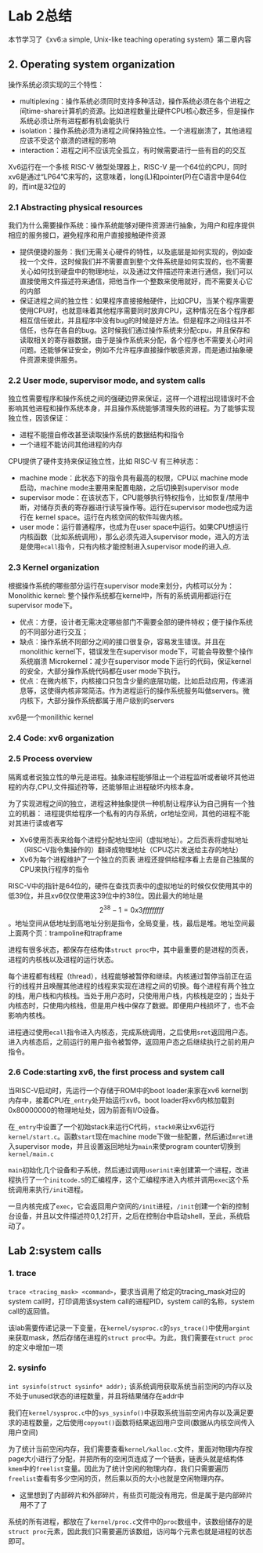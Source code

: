 # Lab 2总结
本节学习了《xv6:a simple, Unix-like teaching operating system》第二章内容

## 2. Operating system organization

操作系统必须实现的三个特性：

- multiplexing：操作系统必须同时支持多种活动，操作系统必须在各个进程之间time-share计算机的资源。比如进程数量比硬件CPU核心数还多，但是操作系统必须让所有进程都有机会能执行
- isolation：操作系统必须为进程之间保持独立性。一个进程崩溃了，其他进程应该不受这个崩溃的进程的影响
- interaction：进程之间不应该完全孤立，有时候需要进行一些有目的的交互

Xv6运行在一个多核 RISC-V 微型处理器上，RISC-V 是一个64位的CPU，同时xv6是通过“LP64”C来写的，这意味着，long(L)和pointer(P)在C语言中是64位的，而int是32位的




### 2.1 Abstracting physical resources

我们为什么需要操作系统：操作系统能够对硬件资源进行抽象，为用户和程序提供相应的服务接口，避免程序和用户直接接触硬件资源

- 提供便捷的服务：我们无需关心硬件的特性，以及底层是如何实现的，例如查找一个文件，这时候我们并不需要直到整个文件系统是如何实现的，也不需要关心如何找到硬盘中的物理地址，以及通过文件描述符来进行通信，我们可以直接使用文件描述符来通信，把他当作一个整数来使用就好，而不需要关心它的内部
- 保证进程之间的独立性：如果程序直接接触硬件，比如CPU，当某个程序需要使用CPU时，也就意味着其他程序需要同时放弃CPU，这种情况在各个程序都相互信任彼此，并且程序中没有bug的时候是好方法。但是程序之间往往并不信任，也存在各自的bug。这时候我们通过操作系统来分配cpu，并且保存和读取相关的寄存器数据，由于是操作系统来分配，各个程序也不需要关心时间问题。还能够保证安全，例如不允许程序直接操作敏感资源，而是通过抽象硬件资源来提供服务。




### 2.2 User mode, supervisor mode, and system calls

独立性需要程序和操作系统之间的强硬边界来保证，这样一个进程出现错误时不会影响其他进程和操作系统本身，并且操作系统能够清理失败的进程。为了能够实现独立性，因该保证：

- 进程不能擅自修改甚至读取操作系统的数据结构和指令
- 一个进程不能访问其他进程的内存

CPU提供了硬件支持来保证独立性，比如 RISC-V 有三种状态：

- machine mode：此状态下的指令具有最高的权限，CPU以 machine mode启动，machine mode主要用来配置电脑，之后切换到supervisor mode
- supervisor mode：在该状态下，CPU能够执行特权指令，比如恢复/禁用中断，对储存页表的寄存器进行读写操作等。运行在supervisor mode也成为运行在 kernel space。运行在内核空间的软件叫做内核。
- user mode：运行普通程序，也成为在user space中运行。如果CPU想运行内核函数（比如系统调用），那么必须先进入supervisor mode，进入的方法是使用```ecall```指令，只有内核才能控制进入supervisor mode的进入点.



### 2.3 Kernel organization

根据操作系统的哪些部分运行在supervisor mode来划分，内核可以分为：
Monolithic kernel: 整个操作系统都在kernel中，所有的系统调用都运行在supervisor mode下。

- 优点：方便，设计者无需决定哪些部门不需要全部的硬件特权；便于操作系统的不同部分进行交互；
- 缺点：操作系统不同部分之间的接口很复杂，容易发生错误。并且在monolithic kernel下，错误发生在supervisor mode下，可能会导致整个操作系统崩溃
    Microkernel：减少在supervisor mode下运行的代码，保证kernel的安全，大部分操作系统代码都在user mode下执行。
- 优点：在微内核下，内核接口只包含少量的底层功能，比如启动应用，传递消息等，这使得内核非常简洁。作为进程运行的操作系统服务叫做servers。微内核下，大部分操作系统都属于用户级别的servers

xv6是一个monilithic kernel



### 2.4 Code: xv6 organization



### 2.5 Process overview

隔离或者说独立性的单元是进程。抽象进程能够阻止一个进程监听或者破坏其他进程的内存,CPU,文件描述符等，还能够阻止进程破坏内核本身。

为了实现进程之间的独立，进程这种抽象提供一种机制让程序认为自己拥有一个独立的机器：
进程提供给程序一个私有的内存系统，or地址空间，其他的进程不能对其进行读或者写

- Xv6使用页表来给每个进程分配地址空间（虚拟地址）。之后页表将虚拟地址（RISC-V指令集操作的）翻译成物理地址（CPU芯片发送给主存的地址）
- Xv6为每个进程维护了一个独立的页表
    进程还提供给程序看上去是自己独属的CPU来执行程序的指令

RISC-V中的指针是64位的，硬件在查找页表中的虚拟地址的时候仅仅使用其中的低39位，并且xv6仅仅使用这39位中的38位。因此最大的地址是$$2^38 - 1 = 0x3fffffffff$$。地址空间从低地址到高地址分别是指令，全局变量，栈，最后是堆。地址空间最上面两个页：trampoline和trapframe

进程有很多状态，都保存在结构体`struct proc`中，其中最重要的是进程的页表，进程的内核栈以及进程的运行状态。

每个进程都有线程（thread），线程能够被暂停和继续。内核通过暂停当前正在运行的线程并且唤醒其他进程的线程来实现在进程之间的切换。每个进程有两个独立的栈，用户栈和内核栈。当处于用户态时，只使用用户栈，内核栈是空的；当处于内核态时，只使用内核栈，但是用户栈中保存了数据。即便用户栈损坏了，也不会影响内核栈。

进程通过使用`ecall`指令进入内核态，完成系统调用，之后使用`sret`返回用户态。进入内核态后，之前运行的用户指令被暂停，返回用户态之后继续执行之前的用户指令。



### 2.6 Code:starting xv6, the first process and system call

当RISC-V启动时，先运行一个存储于ROM中的boot loader来家在xv6 kernel到内存中，接着CPU在`_entry`处开始运行xv6。boot loader将xv6内核加载到0x80000000的物理地址处，因为前面有I/O设备。

在`_entry`中设置了一个初始stack来运行C代码，`stack0`来让xv6运行`kernel/start.c`。函数`start`现在machine mode下做一些配置，然后通过`mret`进入supervisor mode，并且设置返回地址为`main`来使program counter切换到`kernel/main.c`

`main`初始化几个设备和子系统，然后通过调用`userinit`来创建第一个进程，改进程执行了一个`initcode.S`的汇编程序，这个汇编程序进入内核并调用`exec`这个系统调用来执行`/init`进程。

一旦内核完成了`exec`，它会返回用户空间的`/init`进程，`/init`创建一个新的控制台设备，并且以文件描述符0,1,2打开，之后在控制台中启动shell，至此，系统启动了。



## Lab 2:system calls

### 1. trace

`trace <tracing_mask> <command>`，要求当调用了给定的tracing_mask对应的system call时，打印调用该system call的进程PID，system call的名称，system call的返回值。

该lab需要传递记录一下变量，在`kernel/sysproc.c`的`sys_trace()`中使用`argint`来获取mask，然后存储在进程的`struct proc`中。为此，我们需要在`struct proc`的定义中增加一项


### 2. sysinfo

`int sysinfo(struct sysinfo* addr);`
该系统调用获取系统当前空闲的内存以及不处于unused状态的进程数量，并且将结果储存在addr中

我们在`kernel/sysproc.c`中的`sys_sysinfo()`中获取系统当前空闲内存以及满足要求的进程数量，之后使用`copyout()`函数将结果返回用户空间(数据从内核空间传入用户空间)

为了统计当前空闲内存，我们需要查看`kernel/kalloc.c`文件，里面对物理内存按page大小进行了分配，并把所有的空闲页连成了一个链表，链表头就是结构体`kmem`中的`freelist`变量。因此为了统计空闲的物理内存，我们只需要遍历`freelist`查看有多少空闲的页，然后乘以页的大小也就是空闲物理内存。

- 这里想到了内部碎片和外部碎片，有些页可能没有用完，但是属于是内部碎片用不了了

系统的所有进程，都放在了`kernel/proc.c`文件中的`proc`数组中，该数组储存的是`struct proc`元素，因此我们只需要遍历该数组，访问每个元素也就是进程的状态即可。
